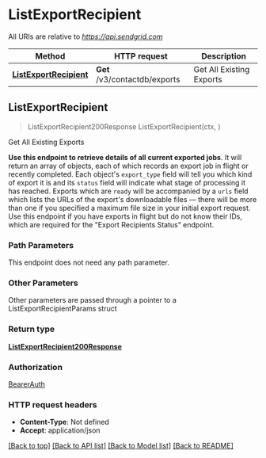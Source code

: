 # ListExportRecipient

All URIs are relative to *https://api.sendgrid.com*

Method | HTTP request | Description
------------- | ------------- | -------------
[**ListExportRecipient**](ListExportRecipient.md#ListExportRecipient) | **Get** /v3/contactdb/exports | Get All Existing Exports



## ListExportRecipient

> ListExportRecipient200Response ListExportRecipient(ctx, )

Get All Existing Exports

**Use this endpoint to retrieve details of all current exported jobs**.  It will return an array of objects, each of which records an export job in flight or recently completed.   Each object's `export_type` field will tell you which kind of export it is and its `status` field will indicate what stage of processing it has reached. Exports which are `ready` will be accompanied by a `urls` field which lists the URLs of the export's downloadable files — there will be more than one if you specified a maximum file size in your initial export request.  Use this endpoint if you have exports in flight but do not know their IDs, which are required for the \"Export Recipients Status\" endpoint.

### Path Parameters

This endpoint does not need any path parameter.

### Other Parameters

Other parameters are passed through a pointer to a ListExportRecipientParams struct


### Return type

[**ListExportRecipient200Response**](ListExportRecipient200Response.md)

### Authorization

[BearerAuth](../README.md#BearerAuth)

### HTTP request headers

- **Content-Type**: Not defined
- **Accept**: application/json

[[Back to top]](#) [[Back to API list]](../README.md#documentation-for-api-endpoints)
[[Back to Model list]](../README.md#documentation-for-models)
[[Back to README]](../README.md)

